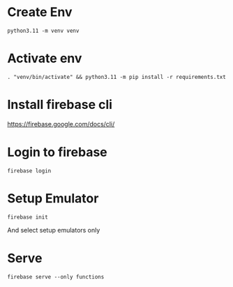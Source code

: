 # Create Env
```shell
python3.11 -m venv venv
```

# Activate env
```shell
. "venv/bin/activate" && python3.11 -m pip install -r requirements.txt
```

# Install firebase cli
https://firebase.google.com/docs/cli/

# Login to firebase
```shell
firebase login
```

# Setup Emulator
```shell
firebase init
```
And select setup emulators only

# Serve
```shell
firebase serve --only functions        
```